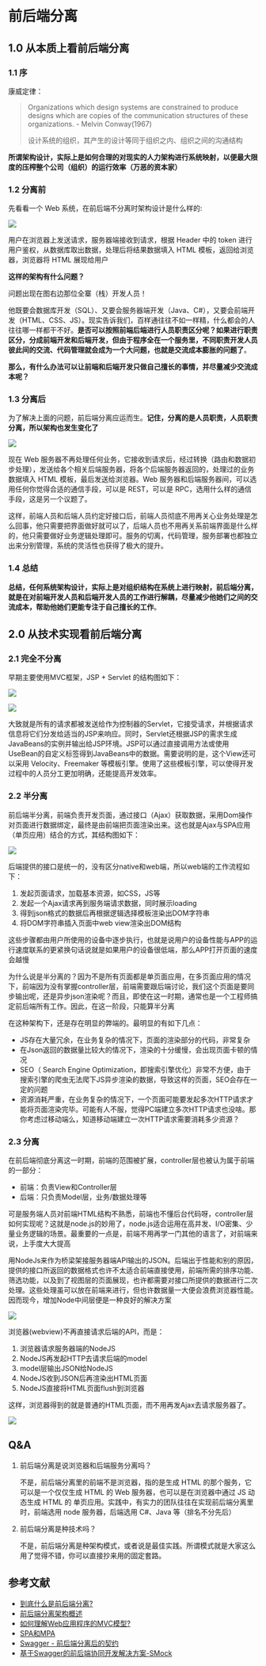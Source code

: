 # 前后端分离

## 1.0 从本质上看前后端分离

### 1.1 序

康威定律：

> Organizations which design systems are constrained to produce designs which are copies of the communication structures of these organizations. - Melvin Conway(1967)
>
> 设计系统的组织，其产生的设计等同于组织之内、组织之间的沟通结构

**所谓架构设计，实际上是如何合理的对现实的人力架构进行系统映射，以便最大限度的压榨整个公司（组织）的运行效率（万恶的资本家）**

### 1.2 分离前

先看看一个 Web 系统，在前后端不分离时架构设计是什么样的:

![](https://pic3.zhimg.com/80/v2-1a16914020e75833279d33c873d74eb1_hd.jpg)

用户在浏览器上发送请求，服务器端接收到请求，根据 Header 中的 token 进行用户鉴权，从数据库取出数据，处理后将结果数据填入 HTML 模板，返回给浏览器，浏览器将 HTML 展现给用户

**这样的架构有什么问题？**

问题出现在图右边那位全寨（栈）开发人员！

他既要会数据库开发（SQL）、又要会服务器端开发（Java、C#），又要会前端开发（HTML、CSS、JS）。现实告诉我们，百样通往往不如一样精，什么都会的人往往哪一样都干不好。**是否可以按照前端后端进行人员职责区分呢？如果进行职责区分，分成前端开发和后端开发，但由于程序全在一个服务里，不同职责开发人员彼此间的交流、代码管理就会成为一个大问题，也就是交流成本膨胀的问题了**。

**那么，有什么办法可以让前端和后端开发只做自己擅长的事情，并尽量减少交流成本呢？**

### 1.3 分离后

为了解决上面的问题，前后端分离应运而生。**记住，分离的是人员职责，人员职责分离，所以架构也发生变化了**

![](https://pic4.zhimg.com/80/v2-889ced410c2319dbed2fe21c2da6e344_hd.jpg)

现在 Web 服务器不再处理任何业务，它接收到请求后，经过转换（路由和数据初步处理），发送给各个相关后端服务器，将各个后端服务器返回的，处理过的业务数据填入 HTML 模板，最后发送给浏览器。Web 服务器和后端服务器间，可以选用任何你觉得合适的通信手段，可以是 REST，可以是 RPC，选用什么样的通信手段，这是另一个议题了。

这样，前端人员和后端人员约定好接口后，前端人员彻底不用再关心业务处理是怎么回事，他只需要把界面做好就可以了，后端人员也不用再关系前端界面是什么样的，他只需要做好业务逻辑处理即可。服务的切离，代码管理，服务部署也都独立出来分别管理，系统的灵活性也获得了极大的提升。

### 1.4 总结

**总结，任何系统架构设计，实际上是对组织结构在系统上进行映射，前后端分离，就是在对前端开发人员和后端开发人员的工作进行解耦，尽量减少他她们之间的交流成本，帮助他她们更能专注于自己擅长的工作**。

## 2.0 从技术实现看前后端分离

### 2.1 完全不分离

早期主要使用MVC框架，JSP + Servlet 的结构图如下：

![](https://ss.csdn.net/p?https://mmbiz.qpic.cn/mmbiz_jpg/UtWdDgynLdaZrcL8lQlic6n0OHVBahakCeDctOD5ysRfstQKJKvvkqGjA83HQojfODSxWENHghzppc3l9tBjyAw/640?wx_fmt=jpeg)

![](https://pic4.zhimg.com/80/v2-d81b101ed82efc1bbfb918f03ff3f452_hd.jpg)

大致就是所有的请求都被发送给作为控制器的Servlet，它接受请求，并根据请求信息将它们分发给适当的JSP来响应。同时，Servlet还根据JSP的需求生成JavaBeans的实例并输出给JSP环境。JSP可以通过直接调用方法或使用UseBean的自定义标签得到JavaBeans中的数据。需要说明的是，这个View还可以采用 Velocity、Freemaker 等模板引擎。使用了这些模板引擎，可以使得开发过程中的人员分工更加明确，还能提高开发效率。

### 2.2 半分离

前后端半分离，前端负责开发页面，通过接口（Ajax）获取数据，采用Dom操作对页面进行数据绑定，最终是由前端把页面渲染出来。这也就是Ajax与SPA应用（单页应用）结合的方式，其结构图如下：

![](https://ss.csdn.net/p?https://mmbiz.qpic.cn/mmbiz_jpg/UtWdDgynLdaZrcL8lQlic6n0OHVBahakCFnq4hJXa86V5mGQoIB3pASSSlWzoSJqIRWqV7wwo98ZWalSEe1wWsg/640?wx_fmt=jpeg)

后端提供的接口是统一的，没有区分native和web端，所以web端的工作流程如下：
1. 发起页面请求，加载基本资源，如CSS，JS等
2. 发起一个Ajax请求再到服务端请求数据，同时展示loading
3. 得到json格式的数据后再根据逻辑选择模板渲染出DOM字符串
4. 将DOM字符串插入页面中web view渲染出DOM结构

这些步骤都由用户所使用的设备中逐步执行，也就是说用户的设备性能与APP的运行速度联系的更紧换句话说就是如果用户的设备很低端，那么APP打开页面的速度会越慢

为什么说是半分离的？因为不是所有页面都是单页面应用，在多页面应用的情况下，前端因为没有掌握controller层，前端需要跟后端讨论，我们这个页面是要同步输出呢，还是异步json渲染呢？而且，即使在这一时期，通常也是一个工程师搞定前后端所有工作。因此，在这一阶段，只能算半分离

在这种架构下，还是存在明显的弊端的。最明显的有如下几点：

- JS存在大量冗余，在业务复杂的情况下，页面的渲染部分的代码，非常复杂
- 在Json返回的数据量比较大的情况下，渲染的十分缓慢，会出现页面卡顿的情况
- SEO（ Search Engine Optimization，即搜索引擎优化）非常不方便，由于搜索引擎的爬虫无法爬下JS异步渲染的数据，导致这样的页面，SEO会存在一定的问题
- 资源消耗严重，在业务复杂的情况下，一个页面可能要发起多次HTTP请求才能将页面渲染完毕。可能有人不服，觉得PC端建立多次HTTP请求也没啥。那你考虑过移动端么，知道移动端建立一次HTTP请求需要消耗多少资源？

### 2.3 分离

在前后端彻底分离这一时期，前端的范围被扩展，controller层也被认为属于前端的一部分：

- 前端：负责View和Controller层
- 后端：只负责Model层，业务/数据处理等

可是服务端人员对前端HTML结构不熟悉，前端也不懂后台代码呀，controller层如何实现呢？这就是node.js的妙用了，node.js适合运用在高并发、I/O密集、少量业务逻辑的场景。最重要的一点是，前端不用再学一门其他的语言了，对前端来说，上手度大大提高

用NodeJs来作为桥梁架接服务器端API输出的JSON。后端出于性能和别的原因，提供的接口所返回的数据格式也许不太适合前端直接使用，前端所需的排序功能、筛选功能，以及到了视图层的页面展现，也许都需要对接口所提供的数据进行二次处理。这些处理虽可以放在前端来进行，但也许数据量一大便会浪费浏览器性能。因而现今，增加Node中间层便是一种良好的解决方案

![](https://img-blog.csdn.net/20180811200234841?watermark/2/text/aHR0cHM6Ly9ibG9nLmNzZG4ubmV0L2Z1emhvbmdtaW4wNQ==/font/5a6L5L2T/fontsize/400/fill/I0JBQkFCMA==/dissolve/70)

浏览器(webview)不再直接请求后端的API，而是：
1. 浏览器请求服务器端的NodeJS
2. NodeJS再发起HTTP去请求后端的model
3. model层输出JSON给NodeJS
4. NodeJS收到JSON后再渲染出HTML页面
5. NodeJS直接将HTML页面flush到浏览器

这样，浏览器得到的就是普通的HTML页面，而不用再发Ajax去请求服务器了。

![](https://img-blog.csdn.net/20180811205658171?watermark/2/text/aHR0cHM6Ly9ibG9nLmNzZG4ubmV0L2Z1emhvbmdtaW4wNQ==/font/5a6L5L2T/fontsize/400/fill/I0JBQkFCMA==/dissolve/70)

## Q&A

1. 前后端分离是说浏览器和后端服务分离吗？

   不是，前后端分离里的前端不是浏览器，指的是生成 HTML 的那个服务，它可以是一个仅仅生成 HTML 的 Web 服务器，也可以是在浏览器中通过 JS 动态生成 HTML 的 单页应用。实践中，有实力的团队往往在实现前后端分离里时，前端选用 node 服务器，后端选用 C#、Java 等（排名不分先后）

2. 前后端分离是种技术吗？

   不是，前后端分离是种架构模式，或者说是最佳实践。所谓模式就是大家这么用了觉得不错，你可以直接抄来用的固定套路。


## 参考文献

- [到底什么是前后端分离?](https://www.zhihu.com/question/304180174)
- [前后端分离架构概述](https://blog.csdn.net/fuzhongmin05/article/details/81591072)
- [如何理解Web应用程序的MVC模型?](https://www.zhihu.com/question/27897315)
- [SPA和MPA](https://www.jianshu.com/p/a02eb15d2d70)
- [Swagger - 前后端分离后的契约](https://www.cnblogs.com/whitewolf/p/4686154.html)
- [基于Swagger的前后端协同开发解决方案-SMock](https://juejin.im/entry/5bf3927d6fb9a049f361b5c2)

